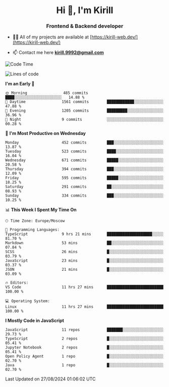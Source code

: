 <h1 align="center">Hi 👋, I'm Kirill</h1>
<h3 align="center">Frontend & Backend developer</h3>

- 👨‍💻 All of my projects are available at [https://kirill-web.dev/](https://kirill-web.dev/)

- 📫 Contact me here **kirill.9992@gmail.com**











<!--START_SECTION:waka-->
![Code Time](http://img.shields.io/badge/Code%20Time-1%2C946%20hrs%2054%20mins-blue)

![Lines of code](https://img.shields.io/badge/From%20Hello%20World%20I%27ve%20Written-4.0%20million%20lines%20of%20code-blue)

**I'm an Early 🐤** 

```text
🌞 Morning                485 commits         ████░░░░░░░░░░░░░░░░░░░░░   14.88 % 
🌆 Daytime                1561 commits        ████████████░░░░░░░░░░░░░   47.88 % 
🌃 Evening                1205 commits        █████████░░░░░░░░░░░░░░░░   36.96 % 
🌙 Night                  9 commits           ░░░░░░░░░░░░░░░░░░░░░░░░░   00.28 % 
```
📅 **I'm Most Productive on Wednesday** 

```text
Monday                   452 commits         ███░░░░░░░░░░░░░░░░░░░░░░   13.87 % 
Tuesday                  523 commits         ████░░░░░░░░░░░░░░░░░░░░░   16.04 % 
Wednesday                671 commits         █████░░░░░░░░░░░░░░░░░░░░   20.58 % 
Thursday                 394 commits         ███░░░░░░░░░░░░░░░░░░░░░░   12.09 % 
Friday                   595 commits         █████░░░░░░░░░░░░░░░░░░░░   18.25 % 
Saturday                 291 commits         ██░░░░░░░░░░░░░░░░░░░░░░░   08.93 % 
Sunday                   334 commits         ███░░░░░░░░░░░░░░░░░░░░░░   10.25 % 
```


📊 **This Week I Spent My Time On** 

```text
🕑︎ Time Zone: Europe/Moscow

💬 Programming Languages: 
TypeScript               9 hrs 21 mins       ████████████████████░░░░░   81.70 % 
Markdown                 53 mins             ██░░░░░░░░░░░░░░░░░░░░░░░   07.84 % 
SCSS                     26 mins             █░░░░░░░░░░░░░░░░░░░░░░░░   03.79 % 
JavaScript               23 mins             █░░░░░░░░░░░░░░░░░░░░░░░░   03.37 % 
JSON                     21 mins             █░░░░░░░░░░░░░░░░░░░░░░░░   03.09 % 

🔥 Editors: 
VS Code                  11 hrs 27 mins      █████████████████████████   100.00 % 

💻 Operating System: 
Linux                    11 hrs 27 mins      █████████████████████████   100.00 % 
```

**I Mostly Code in JavaScript** 

```text
JavaScript               11 repos            ███████░░░░░░░░░░░░░░░░░░   29.73 % 
TypeScript               2 repos             █░░░░░░░░░░░░░░░░░░░░░░░░   05.41 % 
Jupyter Notebook         2 repos             █░░░░░░░░░░░░░░░░░░░░░░░░   05.41 % 
Open Policy Agent        1 repo              █░░░░░░░░░░░░░░░░░░░░░░░░   02.70 % 
Java                     1 repo              █░░░░░░░░░░░░░░░░░░░░░░░░   02.70 % 
```




 Last Updated on 27/08/2024 01:06:02 UTC
<!--END_SECTION:waka-->

